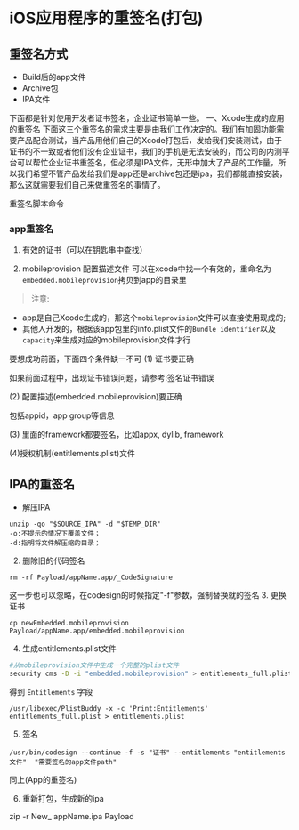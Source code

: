 # iOS应用程序的重签名(打包)

## 重签名方式
- Build后的app文件
- Archive包
- IPA文件

下面都是针对使用开发者证书签名，企业证书简单一些。
一、Xcode生成的应用的重签名
下面这三个重签名的需求主要是由我们工作决定的。我们有加固功能需要产品配合测试，当产品用他们自己的Xcode打包后，发给我们安装测试，由于证书的不一致或者他们没有企业证书，我们的手机是无法安装的，而公司的内测平台可以帮忙企业证书重签名，但必须是IPA文件，无形中加大了产品的工作量，所以我们希望不管产品发给我们是app还是archive包还是ipa，我们都能直接安装，那么这就需要我们自己来做重签名的事情了。

重签名脚本命令

### app重签名
1. 有效的证书（可以在钥匙串中查找）

2. mobileprovision 配置描述文件
可以在xcode中找一个有效的，重命名为`embedded.mobileprovision`拷贝到app的目录里


>注意:
- app是自己Xcode生成的，那这个`mobileprovision`文件可以直接使用现成的;
- 其他人开发的，根据该app包里的info.plist文件的`Bundle identifier`以及`capacity`来生成对应的mobileprovision文件才行


要想成功前面，下面四个条件缺一不可
(1) 证书要正确 

如果前面过程中，出现证书错误问题，请参考:签名证书错误

(2) 配置描述(embedded.mobileprovision)要正确 

包括appid，app group等信息

(3) 里面的framework都要签名，比如appx, dylib, framework 

(4)授权机制(entitlements.plist)文件

## IPA的重签名
- 解压IPA
```
unzip -qo "$SOURCE_IPA" -d "$TEMP_DIR"
-o:不提示的情况下覆盖文件；
-d:指明将文件解压缩的目录；
```
2. 删除旧的代码签名
```
rm -rf Payload/appName.app/_CodeSignature
```
这一步也可以忽略，在codesign的时候指定"-f"参数，强制替换就的签名
3. 更换证书
```
cp newEmbedded.mobileprovision Payload/appName.app/embedded.mobileprovision
```
4. 生成entitlements.plist文件


```bash
#从mobileprovision文件中生成一个完整的plist文件
security cms -D -i "embedded.mobileprovision" > entitlements_full.plist

```
得到 `Entitlements` 字段
```
/usr/libexec/PlistBuddy -x -c 'Print:Entitlements'  entitlements_full.plist > entitlements.plist
```
5. 签名
```
/usr/bin/codesign --continue -f -s "证书" --entitlements "entitlements文件"  "需要签名的app文件path"
```


同上(App的重签名)

6. 重新打包，生成新的ipa


zip -r New_ appName.ipa Payload
